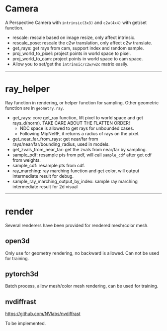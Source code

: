 # Camera
A Perspective Camera with `intrinsic(3x3)` and `c2w(4x4)` with get/set function.
- rescale: rescale based on image resize, only affect intrinsic.
- rescale_pose: rescale the c2w translation, only affect c2w translate.
- get_rays: get rays from cam, support index and random sample.
- proj_world_to_pixel: project points in world space to pixel.
- proj_world_to_cam: project points in world space to cam space.
- Allow you to set/get the `intrinsic/c2w/w2c` matrix easily.

------------------------------------------------------------------------
# ray_helper
Ray function in rendering, or helper function for sampling. Other geometric function are in `geometry.ray`.
- get_rays: core get_ray function, lift pixel to world space and get rays_d(norm). TAKE CARE ABOUT THE FLATTEN ORDER!
  - NDC space is allowed to get rays for unbounded cases.
  - Following MipNeRF, it returns a radius of rays on the pixel.
- get_near_far_from_rays: get near/far from rays/near/far/bounding_radius, used in models.
- get_zvals_from_near_far: get the zvals from near/far by sampling.
- sample_pdf: resample pts from pdf, will call `sample_cdf` after get cdf from weights.
- sample_cdf: resample pts from cdf.
- ray_marching: ray marching function and get color, will output intermediate result for debug.
- sample_ray_marching_output_by_index: sample ray marching intermediate result for 2d visual

------------------------------------------------------------------------
# render
Several renderers have been provided for rendered mesh/color mesh.
## open3d
Only use for geometry rendering, no backward is allowed. Can not be used for training.
## pytorch3d
Batch process, allow mesh/color mesh rendering, can be used for training.
## nvdiffrast
https://github.com/NVlabs/nvdiffrast

To be implemented.
